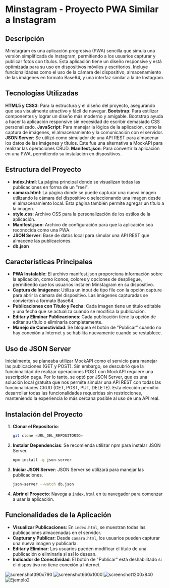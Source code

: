 # Minstagram - Proyecto PWA Similar a Instagram

## Descripción

Minstagram es una aplicación progresiva (PWA) sencilla que simula una versión simplificada de Instagram, permitiendo a los usuarios capturar y publicar fotos con títulos. Esta aplicación tiene un diseño responsive y está optimizada para su uso en dispositivos móviles y escritorios. Incluye funcionalidades como el uso de la cámara del dispositivo, almacenamiento de las imágenes en formato Base64, y una interfaz similar a la de Instagram.

## Tecnologías Utilizadas

**HTML5 y CSS3**: Para la estructura y el diseño del proyecto, asegurando que sea visualmente atractivo y fácil de navegar.
**Bootstrap**: Para estilizar componentes y lograr un diseño más moderno y amigable. Bootstrap ayuda a hacer la aplicación responsive sin necesidad de escribir demasiado CSS personalizado.
**JavaScript**: Para manejar la lógica de la aplicación, como la captura de imágenes, el almacenamiento y la comunicación con el servidor.
**JSON Server**: Se utilizó como simulador de una API REST para almacenar los datos de las imágenes y títulos. Este fue una alternativa a MockAPI para realizar las operaciones CRUD.
**Manifest.json**: Para convertir la aplicación en una PWA, permitiendo su instalación en dispositivos.

## Estructura del Proyecto

- **index.html**: La página principal donde se visualizan todas las publicaciones en forma de un "reel".
- **camara.html**: La página donde se puede capturar una nueva imagen utilizando la cámara del dispositivo o seleccionando una imagen desde el almacenamiento local. Esta página también permite agregar un título a la imagen.
- **style.css**: Archivo CSS para la personalización de los estilos de la aplicación.
- **Manifest.json**: Archivo de configuración para que la aplicación sea reconocida como una PWA.
- **JSON Server**: Base de datos local para simular una API REST que almacene las publicaciones.
- **db.json**

## Características Principales

- **PWA Instalable**: El archivo manifest.json proporciona información sobre la aplicación, como íconos, colores y opciones de despliegue, permitiendo que los usuarios instalen Minstagram en su dispositivo.
- **Captura de Imágenes**: Utiliza un input de tipo file con la opción capture para abrir la cámara del dispositivo. Las imágenes capturadas se convierten a formato Base64.
- **Publicaciones con Título y Fecha**: Cada imagen tiene un título editable y una fecha que se actualiza cuando se modifica la publicación.
- **Editar y Eliminar Publicaciones**: Cada publicación tiene la opción de editar su título o eliminarla completamente.
- **Manejo de Conectividad**: Se bloquea el botón de "Publicar" cuando no hay conexión a Internet y se habilita nuevamente cuando se restablece.

## Uso de JSON Server

Inicialmente, se planeaba utilizar MockAPI como el servicio para manejar las publicaciones (GET y POST). Sin embargo, se descubrió que la funcionalidad de realizar operaciones POST con MockAPI requiere una suscripción paga. Por lo tanto, se optó por JSON Server, que es una solución local gratuita que nos permite simular una API REST con todas las funcionalidades CRUD (GET, POST, PUT, DELETE). Esta elección permitió desarrollar todas las funcionalidades requeridas sin restricciones, manteniendo la experiencia lo más cercana posible al uso de una API real.

## Instalación del Proyecto

1. **Clonar el Repositorio**:
    ```bash
    git clone <URL_DEL_REPOSITORIO>
    ```
2. **Instalar Dependencias**:
    Se recomienda utilizar npm para instalar JSON Server.
    ```bash
    npm install -g json-server
    ```
3. **Iniciar JSON Server**:
    JSON Server se utilizará para manejar las publicaciones.
    ```bash
    json-server --watch db.json
    ```
4. **Abrir el Proyecto**:
    Navega a `index.html` en tu navegador para comenzar a usar la aplicación.

## Funcionalidades de la Aplicación

- **Visualizar Publicaciones**: En `index.html`, se muestran todas las publicaciones almacenadas en el servidor.
- **Capturar y Publicar**: Desde `camara.html`, los usuarios pueden capturar una nueva imagen y publicarla.
- **Editar y Eliminar**: Los usuarios pueden modificar el título de una publicación o eliminarla si así lo desean.
- **Indicador de Conectividad**: El botón de "Publicar" está deshabilitado si el dispositivo no tiene conexión a Internet.


![screenshot390x790](https://github.com/user-attachments/assets/4b40d3e9-363a-4a00-99b7-31cf4573c6aa)
![screenshot660x1000](https://github.com/user-attachments/assets/30b469ae-571d-4108-8a1e-591651f41325)
![screenshot1200x840](https://github.com/user-attachments/assets/bceb900e-d7d4-4027-86ba-552f14b34d3b)
![Ejemplo2](https://github.com/user-attachments/assets/d36d2fe4-5e65-415e-aa73-97fa2b76d823)
